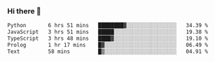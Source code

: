 ### Hi there 🌱
<!--START_SECTION:waka-->

```txt
Python       6 hrs 51 mins   ████████▓░░░░░░░░░░░░░░░░   34.39 %
JavaScript   3 hrs 51 mins   █████░░░░░░░░░░░░░░░░░░░░   19.38 %
TypeScript   3 hrs 48 mins   ████▓░░░░░░░░░░░░░░░░░░░░   19.10 %
Prolog       1 hr 17 mins    █▓░░░░░░░░░░░░░░░░░░░░░░░   06.49 %
Text         58 mins         █▒░░░░░░░░░░░░░░░░░░░░░░░   04.91 %
```

<!--END_SECTION:waka-->
<!--
**Dieg0raf/Dieg0raf** is a ✨ _special_ ✨ repository because its `README.md` (this file) appears on your GitHub profile.

Here are some ideas to get you started:

- 🔭 I’m currently working on ...
- 🌱 I’m currently learning ...
- 👯 I’m looking to collaborate on ...
- 🤔 I’m looking for help with ...
- 💬 Ask me about ...
- 📫 How to reach me: ...
- 😄 Pronouns: ...
- ⚡ Fun fact: ...
-->
